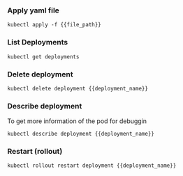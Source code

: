 ### Apply yaml file
```warp-runnable-command
kubectl apply -f {{file_path}}
```
### List Deployments
```warp-runnable-command
kubectl get deployments
```
### Delete deployment
```warp-runnable-command
kubectl delete deployment {{deployment_name}}
```
### Describe deployment
To get more information of the pod for debuggin
```warp-runnable-command
kubectl describe deployment {{deployment_name}}
```
### Restart \(rollout\)
```warp-runnable-command
kubectl rollout restart deployment {{deployment_name}}
```

